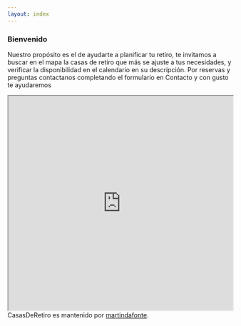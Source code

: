 ```yaml
---
layout: index
---
```

<h3>
<a id="Presentacion" class="anchor" href="#welcome-to-github-pages" aria-hidden="true"><span aria-hidden="true" class="octicon octicon-link"></span></a>Bienvenido</h3>

<p>Nuestro propósito es el de ayudarte a planificar tu retiro, te invitamos a buscar en el mapa la casas de retiro que más se ajuste a tus necesidades, y verificar la disponibilidad en el calendario en su descripción. Por reservas y preguntas contactanos completando el formulario en Contacto y con gusto te ayudaremos</p>
<div>
<iframe src="https://www.google.com/maps/d/embed?mid=13n7VIVPpOb68UsQec458xq5FFug" width="100%" height="480"></iframe>
</div>

<footer class="site-footer">
  <span class="site-footer-owner">CasasDeRetiro es mantenido por <a href="https://github.com/martindafonte">martindafonte</a>.</span>
  </footer>
